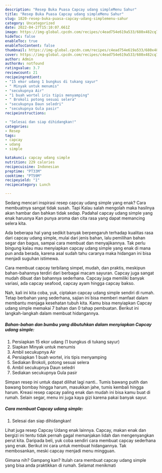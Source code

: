 ```yaml
---
description: "Resep Buka Puasa Capcay udang simpleMenu Sahur"
title: "Resep Buka Puasa Capcay udang simpleMenu Sahur"
slug: 1820-resep-buka-puasa-capcay-udang-simplemenu-sahur
category: Uncategorized
date: 2022-04-27T15:10:07.661Z
image: https://img-global.cpcdn.com/recipes/c4ead754e619a533/680x482cq70/capcay-udang-simple-foto-resep-utama.jpg
hideToc: false
enableToc: true
enableTocContent: false
thumbnail: https://img-global.cpcdn.com/recipes/c4ead754e619a533/680x482cq70/capcay-udang-simple-foto-resep-utama.jpg
cover: https://img-global.cpcdn.com/recipes/c4ead754e619a533/680x482cq70/capcay-udang-simple-foto-resep-utama.jpg
author: Admin
authorAv: notfound
ratingvalue: 3.7
reviewcount: 21
recipeingredient:
- "15 ekor udang 1 bungkus di tukang sayur"
- " Minyak untuk menumis"
- "secukupnya Air"
- "1 buah wortel iris tipis menyamping"
- " Brokoli potong sesuai selera"
- "secukupnya Daun seledri"
- "secukupnya Gula pasir"
recipeinstructions:

- "Selesai dan siap dihidangkan!"
categories:
- Resep
tags:
- capcay
- udang
- simple

katakunci: capcay udang simple 
nutrition: 229 calories
recipecuisine: Indonesian
preptime: "PT33M"
cooktime: "PT59M"
recipeyield: "1"
recipecategory: Lunch

---
```



Sedang mencari inspirasi resep capcay udang simple yang enak? Cara membuatnya sangat tidak susah. Tapi Kalau salah mengolah maka hasilnya akan hambar dan bahkan tidak sedap. Padahal capcay udang simple yang enak harusnya Kan punya aroma dan cita rasa yang dapat memancing selera kita.


Ada beberapa hal yang sedikit banyak berpengaruh terhadap kualitas rasa dari capcay udang simple, mulai dari jenis bahan, lalu pemilihan bahan segar dan bagus, sampai cara membuat dan menyajikannya. Tak perlu bingung kalau mau menyiapkan capcay udang simple yang enak di mana pun anda berada, karena asal sudah tahu caranya maka hidangan ini bisa menjadi suguhan istimewa.

Cara membuat capcay terbilang simpel, mudah, dan praktis, meskipun bahan-bahannya terdiri dari berbagai macam sayuran. Capcay juga sangat mudah dibuat dan bahannya sederhana. Capcay juga memiliki banyak variasi, ada capcay seafood, capcay ayam hingga capcay bakso.


Nah, kali ini kita coba, yuk, ciptakan capcay udang simple sendiri di rumah. Tetap berbahan yang sederhana, sajian ini bisa memberi manfaat dalam membantu menjaga kesehatan tubuh kita. Kamu bisa menyiapkan Capcay udang simple memakai 7 bahan dan 0 tahap pembuatan. Berikut ini langkah-langkah dalam membuat hidangannya.

<!--inarticleads1-->

##### Bahan-bahan dan bumbu yang dibutuhkan dalam menyiapkan Capcay udang simple:

1. Persiapkan 15 ekor udang (1 bungkus di tukang sayur)
1. Siapkan  Minyak untuk menumis
1. Ambil secukupnya Air
1. Persiapkan 1 buah wortel, iris tipis menyamping
1. Sediakan  Brokoli, potong sesuai selera
1. Ambil secukupnya Daun seledri
1. Sediakan secukupnya Gula pasir


Simpan resep ini untuk dapat dilihat lagi nanti.. Tumis bawang putih dan bawang bombay hingga harum, masukkan jahe, tumis kembali hingga harum. Kreasi resep capcay paling enak dan mudah ini bisa kamu buat di rumah. Selain segar, menu ini juga kaya gizi karena pakai banyak sayur. 

<!--inarticleads2-->

##### Cara membuat Capcay udang simple:


1. Selesai dan siap dihidangkan!

Lihat juga resep Capcay Udang enak lainnya. Capcay, makan enak dan bergizi ini tentu tidak pernah gagal memanjakan lidah dan mengenyangkan perut kita. Daripada beli, yuk coba sendiri cara membuat capcay sederhana yang enak. Berikut ini cara untuk membuat hidangannya. Tak membosankan, meski capcay menjadi menu mingguan. 

Gimana nih? Gampang kan? Itulah cara membuat capcay udang simple yang bisa anda praktikkan di rumah. Selamat menikmati
